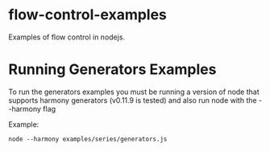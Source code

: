 flow-control-examples
=====================

Examples of flow control in nodejs.

Running Generators Examples
=======

To run the generators examples you must be running a version of node that supports harmony generators (v0.11.9 is tested) and also run node with the --harmony flag

Example:

    node --harmony examples/series/generators.js